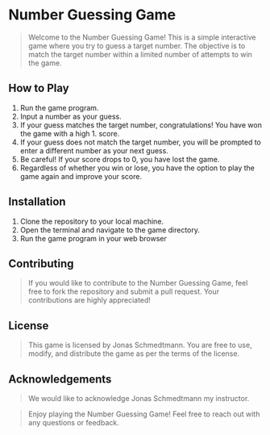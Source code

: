 # Number Guessing Game

> Welcome to the Number Guessing Game! This is a simple interactive game where you try to guess a target number. The objective is to match the target number within a limited number of attempts to win the game.

## How to Play

1. Run the game program.
1. Input a number as your guess.
1. If your guess matches the target number, congratulations! You have won the game with a high 1.  score.
1. If your guess does not match the target number, you will be prompted to enter a different number as your next guess.
1. Be careful! If your score drops to 0, you have lost the game.
1. Regardless of whether you win or lose, you have the option to play the game again and improve your score.

## Installation
1. Clone the repository to your local machine.
1. Open the terminal and navigate to the game directory.
1. Run the game program in your web browser

## Contributing
> If you would like to contribute to the Number Guessing Game, feel free to fork the repository and submit a pull request. Your contributions are highly appreciated!

## License
> This game is licensed by Jonas Schmedtmann. You are free to use, modify, and distribute the game as per the terms of the license.

## Acknowledgements
> We would like to acknowledge Jonas Schmedtmann my instructor.

>Enjoy playing the Number Guessing Game! Feel free to reach out with any questions or feedback.
